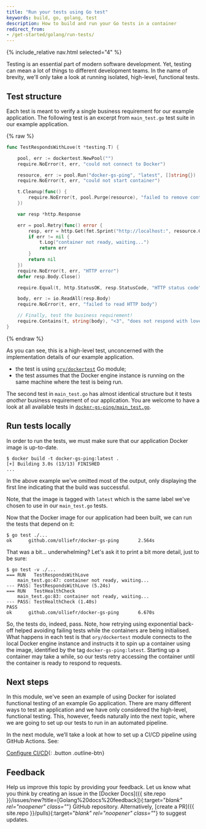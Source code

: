 ```yaml
---
title: "Run your tests using Go test"
keywords: build, go, golang, test
description: How to build and run your Go tests in a container
redirect_from:
- /get-started/golang/run-tests/
---
```


{% include_relative nav.html selected="4" %}

Testing is an essential part of modern software development. Yet, testing can mean a lot of things to different development teams. In the name of brevity, we'll only take a look at running isolated, high-level, functional tests.

## Test structure

Each test is meant to verify a single business requirement for our example application. The following test is an excerpt from `main_test.go` test suite in our example application.

{% raw %}
```go
func TestRespondsWithLove(t *testing.T) {

	pool, err := dockertest.NewPool("")
	require.NoError(t, err, "could not connect to Docker")

	resource, err := pool.Run("docker-gs-ping", "latest", []string{})
	require.NoError(t, err, "could not start container")

	t.Cleanup(func() {
		require.NoError(t, pool.Purge(resource), "failed to remove container")
	})

	var resp *http.Response

	err = pool.Retry(func() error {
		resp, err = http.Get(fmt.Sprint("http://localhost:", resource.GetPort("8080/tcp"), "/"))
		if err != nil {
			t.Log("container not ready, waiting...")
			return err
		}
		return nil
	})
	require.NoError(t, err, "HTTP error")
	defer resp.Body.Close()

	require.Equal(t, http.StatusOK, resp.StatusCode, "HTTP status code")

	body, err := io.ReadAll(resp.Body)
	require.NoError(t, err, "failed to read HTTP body")

	// Finally, test the business requirement!
	require.Contains(t, string(body), "<3", "does not respond with love?")
}
```
{% endraw %}

As you can see, this is a high-level test, unconcerned with the implementation details of our example application.

* the test is using [`ory/dockertest`](https://github.com/ory/dockertest) Go module;
* the test assumes that the Docker engine instance is running on the same machine where the test is being run.

The second test in `main_test.go` has almost identical structure but it tests _another_ business requirement of our application. You are welcome to have a look at all available tests in [`docker-gs-ping/main_test.go`](https://github.com/olliefr/docker-gs-ping/blob/main/main_test.go).

## Run tests locally

In order to run the tests, we must make sure that our application Docker image is up-to-date.

```console
$ docker build -t docker-gs-ping:latest .
[+] Building 3.0s (13/13) FINISHED
...
```

In the above example we've omitted most of the output, only displaying the first line indicating that the build was successful.

Note, that the image is tagged with `latest` which is the same label we've chosen to use in our `main_test.go` tests. 

Now that the Docker image for our application had been built, we can run the tests that depend on it:

```console
$ go test ./...
ok      github.com/olliefr/docker-gs-ping       2.564s
```

That was a bit... underwhelming? Let's ask it to print a bit more detail, just to be sure:

```console
$ go test -v ./...
=== RUN   TestRespondsWithLove
    main_test.go:47: container not ready, waiting...
--- PASS: TestRespondsWithLove (5.24s)
=== RUN   TestHealthCheck
    main_test.go:83: container not ready, waiting...
--- PASS: TestHealthCheck (1.40s)
PASS
ok      github.com/olliefr/docker-gs-ping       6.670s
```

So, the tests do, indeed, pass. Note, how retrying using exponential back-off helped avoiding failing tests while the containers are being initialised. What happens in each test is that `ory/dockertest` module connects to the local Docker engine instance and instructs it to spin up a container using the image, identified by the tag `docker-gs-ping:latest`. Starting up a container may take a while, so our tests retry accessing the container until the container is ready to respond to requests.

## Next steps

In this module, we've seen an example of using Docker for isolated functional testing of an example Go application. There are many different ways to test an application and we have only considered the high-level, functional testing. This, however, feeds naturally into the next topic, where we are going to set up our tests to run in an automated pipeline.

In the next module, we’ll take a look at how to set up a CI/CD pipeline using GitHub Actions. See:

[Configure CI/CD](configure-ci-cd.md){: .button .outline-btn}

## Feedback

Help us improve this topic by providing your feedback. Let us know what you think by creating an issue in the [Docker Docs]({{ site.repo }}/issues/new?title=[Golang%20docs%20feedback]){:target="_blank" rel="noopener" class="_"} GitHub repository. Alternatively, [create a PR]({{ site.repo }}/pulls){:target="_blank" rel="noopener" class="_"} to suggest updates.

